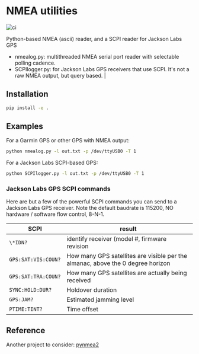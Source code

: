 # NMEA utilities

![ci](https://github.com/geospace-code/nmeautils/workflows/ci/badge.svg)

Python-based NMEA (ascii) reader, and a SCPI reader for Jackson Labs GPS

* nmealog.py: multithreaded NMEA serial port reader with selectable polling cadence.
* SCPIlogger.py: for Jackson Labs GPS receivers that use SCPI. It's not a raw NMEA output, but query   based.                          |

## Installation

```sh
pip install -e .
```

## Examples

For a Garmin GPS or other GPS with NMEA output:

```sh
python nmealog.py -l out.txt -p /dev/ttyUSB0 -T 1
```

For a Jackson Labs SCPI-based GPS:

```sh
python SCPIlogger.py -l out.txt -p /dev/ttyUSB0 -T 1
```

### Jackson Labs GPS SCPI commands

Here are but a few of the powerful SCPI commands you can send to a
Jackson Labs GPS receiver. Note the default baudrate is 115200, NO
hardware / software flow control, 8-N-1.

 SCPI | result
------|--------
`\*IDN?` | identify receiver (model #, firmware revision
`GPS:SAT:VIS:COUN?` | How many GPS satellites are visible per the almanac, above the 0 degree horizon
`GPS:SAT:TRA:COUN?` | How many GPS satellites are actually being received
`SYNC:HOLD:DUR?` | Holdover duration
`GPS:JAM?` | Estimated jamming level
`PTIME:TINT?` | Time offset

## Reference

Another project to consider: [pynmea2](https://github.com/Knio/pynmea2)
